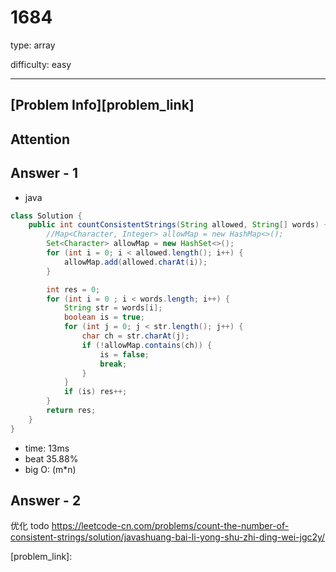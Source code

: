 
# 1684
type: array

difficulty: easy

---

## [Problem Info][problem_link]

## Attention

## Answer - 1

- java

```java
class Solution {
    public int countConsistentStrings(String allowed, String[] words) {
        //Map<Character, Integer> allowMap = new HashMap<>();
        Set<Character> allowMap = new HashSet<>();
        for (int i = 0; i < allowed.length(); i++) {
            allowMap.add(allowed.charAt(i));
        }

        int res = 0;
        for (int i = 0 ; i < words.length; i++) {
            String str = words[i];
            boolean is = true;
            for (int j = 0; j < str.length(); j++) {
                char ch = str.charAt(j);
                if (!allowMap.contains(ch)) {
                    is = false;
                    break;
                }
            }
            if (is) res++;
        }
        return res;
    }
}
```
- time: 13ms
- beat 35.88%
- big O: (m*n)

## Answer - 2
优化 todo
https://leetcode-cn.com/problems/count-the-number-of-consistent-strings/solution/javashuang-bai-li-yong-shu-zhi-ding-wei-jgc2y/

[problem_link]:

